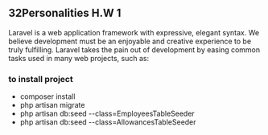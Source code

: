 ## 32Personalities  H.W 1

Laravel is a web application framework with expressive, elegant syntax. We believe development must be an enjoyable and creative experience to be truly fulfilling. Laravel takes the pain out of development by easing common tasks used in many web projects, such as:
### to install project
- composer install
- php artisan migrate
- php artisan db:seed --class=EmployeesTableSeeder
- php artisan db:seed --class=AllowancesTableSeeder

